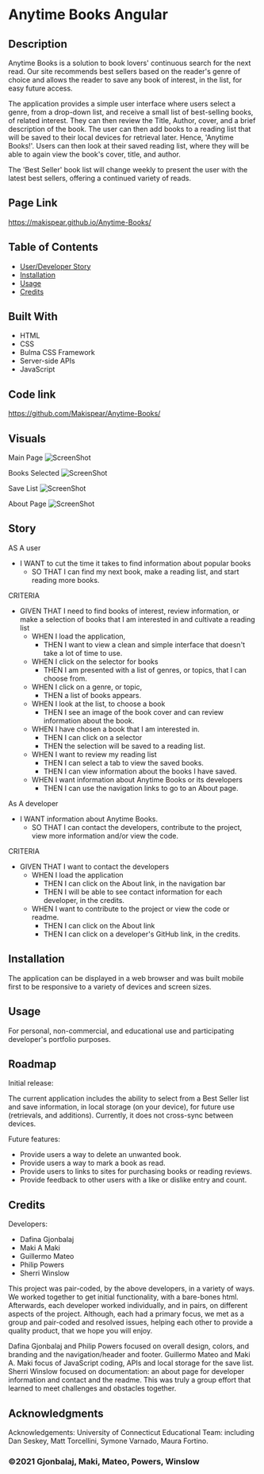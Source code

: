 # Anytime Books Angular

## Description

Anytime Books is a solution to book lovers' continuous search for the next read. Our site recommends best sellers based on the reader's genre of choice and allows the reader to save any book of interest, in the list, for easy future access.

The application provides a simple user interface where users select a genre, from a drop-down list, and receive a small list of best-selling books, of related interest.  They can then review the Title, Author, cover, and a brief description of the book.  The user can then add books to a reading list that will be saved to their local devices for retrieval later. Hence, 'Anytime Books!'.  Users can then look at their saved reading list, where they will be able to again view the book's cover, title, and author.

The 'Best Seller' book list will change weekly to present the user with the latest best sellers, offering a continued variety of reads.

## Page Link

https://makispear.github.io/Anytime-Books/

## Table of Contents

- [User/Developer Story](#story)
- [Installation](#installation)
- [Usage](#usage)
- [Credits](#credits)

## Built With

- HTML
- CSS
- Bulma CSS Framework
- Server-side APIs
- JavaScript

## Code link

https://github.com/Makispear/Anytime-Books/

## Visuals

Main Page
![ScreenShot](./src/assets/images/MainPage.png)

Books Selected
![ScreenShot](./src/assets/images/BookSelector.png)

Save List
![ScreenShot](./src/assets/images/SaveList.png)

About Page
![ScreenShot](./src/assets/images/AboutPage.png)

## Story

AS A user

- I WANT to cut the time it takes to find information about popular books
  - SO THAT I can find my next book, make a reading list, and start reading more books.

CRITERIA

- GIVEN THAT I need to find books of interest, review information, or make a selection of books that I am interested in and cultivate a reading list
  - WHEN I load the application,
    - THEN I want to view a clean and simple interface that doesn't take a lot of time to use.
  - WHEN I click on the selector for books
    - THEN I am presented with a list of genres, or topics, that I can choose from.
  - WHEN I click on a genre, or topic,
    - THEN a list of books appears.
  - WHEN I look at the list, to choose a book
    - THEN I see an image of the book cover and can review information about the book.
  - WHEN I have chosen a book that I am interested in.
    - THEN I can click on a selector
    - THEN the selection will be saved to a reading list.
  - WHEN I want to review my reading list
    - THEN I can select a tab to view the saved books.
    - THEN I can view information about the books I have saved.
  - WHEN I want information about Anytime Books or its developers
    - THEN I can use the navigation links to go to an About page.

As A developer

- I WANT information about Anytime Books.
  - SO THAT I can contact the developers, contribute to the project, view more information and/or view the code.

CRITERIA

- GIVEN THAT I want to contact the developers
  - WHEN I load the application
    - THEN I can click on the About link, in the navigation bar
    - THEN I will be able to see contact information for each developer, in the credits.
  - WHEN I want to contribute to the project or view the code or readme.
    - THEN I can click on the About link
    - THEN I can click on a developer's GitHub link, in the credits.

## Installation

The application can be displayed in a web browser and was built mobile first to be responsive to a variety of devices and screen sizes.

## Usage

For personal, non-commercial, and educational use and participating developer's portfolio purposes.

## Roadmap

Initial release: 

The current application includes the ability to select from a Best Seller list and save information, in local storage (on your device), for future use (retrievals, and additions). Currently, it does not cross-sync between devices.

Future features:

- Provide users a way to delete an unwanted book.
- Provide users a way to mark a book as read.
- Provide users to links to sites for purchasing books or reading reviews.
- Provide feedback to other users with a like or dislike entry and count.

## Credits

Developers:

- Dafina Gjonbalaj
- Maki A Maki
- Guillermo Mateo
- Philip Powers
- Sherri Winslow

This project was pair-coded, by the above developers, in a variety of ways. We worked together to get initial functionality, with a bare-bones html. Afterwards, each developer worked individually, and in pairs, on different aspects of the project. Although, each had a primary focus, we met as a group and pair-coded and resolved issues, helping each other to provide a quality product, that we hope you will enjoy.

Dafina Gjonbalaj and Philip Powers focused on overall design, colors, and branding and the navigation/header and footer. Guillermo Mateo and Maki A. Maki focus of JavaScript coding, APIs and local storage for the save list. Sherri Winslow focused on documentation: an about page for developer information and contact and the readme. This was truly a group effort that learned to meet challenges and obstacles together.

## Acknowledgments

Acknowledgements: University of Connecticut Educational Team: including Dan Seskey, Matt Torcellini, Symone Varnado, Maura Fortino.

### ©2021 Gjonbalaj, Maki, Mateo, Powers, Winslow
